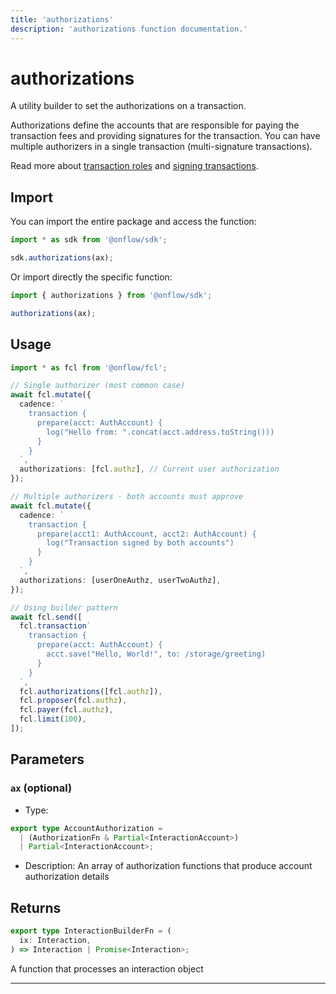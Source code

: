 ```yaml
---
title: 'authorizations'
description: 'authorizations function documentation.'
---
```


<!-- THIS DOCUMENT IS AUTO-GENERATED FROM [onflow/sdk/src/build/cadence/build-authorizations.ts](https://github.com/onflow/fcl-js/tree/master/packages/sdk/src/build/cadence/build-authorizations.ts). DO NOT EDIT MANUALLY -->

# authorizations

A utility builder to set the authorizations on a transaction.

Authorizations define the accounts that are responsible for paying the transaction fees and providing signatures for the transaction.
You can have multiple authorizers in a single transaction (multi-signature transactions).

Read more about [transaction roles](https://docs.onflow.org/concepts/transaction-signing/) and [signing transactions](https://docs.onflow.org/concepts/accounts-and-keys/).

## Import

You can import the entire package and access the function:

```typescript
import * as sdk from '@onflow/sdk';

sdk.authorizations(ax);
```

Or import directly the specific function:

```typescript
import { authorizations } from '@onflow/sdk';

authorizations(ax);
```

## Usage

```typescript
import * as fcl from '@onflow/fcl';

// Single authorizer (most common case)
await fcl.mutate({
  cadence: `
    transaction {
      prepare(acct: AuthAccount) {
        log("Hello from: ".concat(acct.address.toString()))
      }
    }
  `,
  authorizations: [fcl.authz], // Current user authorization
});

// Multiple authorizers - both accounts must approve
await fcl.mutate({
  cadence: `
    transaction {
      prepare(acct1: AuthAccount, acct2: AuthAccount) {
        log("Transaction signed by both accounts")
      }
    }
  `,
  authorizations: [userOneAuthz, userTwoAuthz],
});

// Using builder pattern
await fcl.send([
  fcl.transaction`
    transaction {
      prepare(acct: AuthAccount) {
        acct.save("Hello, World!", to: /storage/greeting)
      }
    }
  `,
  fcl.authorizations([fcl.authz]),
  fcl.proposer(fcl.authz),
  fcl.payer(fcl.authz),
  fcl.limit(100),
]);
```

## Parameters

### `ax` (optional)

- Type:

```typescript
export type AccountAuthorization =
  | (AuthorizationFn & Partial<InteractionAccount>)
  | Partial<InteractionAccount>;
```

- Description: An array of authorization functions that produce account authorization details

## Returns

```typescript
export type InteractionBuilderFn = (
  ix: Interaction,
) => Interaction | Promise<Interaction>;
```

A function that processes an interaction object

---
